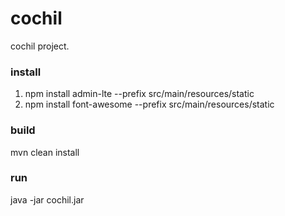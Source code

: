 # cochil
cochil project.

### install
1. npm install admin-lte --prefix src/main/resources/static
2. npm install font-awesome --prefix src/main/resources/static

### build
mvn clean install

### run
java -jar cochil.jar
